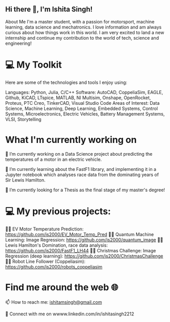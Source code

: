 ## Hi there 👋, I'm Ishita Singh!
About Me
I'm a master student, with a passion for motorsport, machine learning, data science and mechatronics. I love information and am always curious about how things work in this world. I am very excited to land a new internship and continue my contribution to the world of tech, science and engineering!

# 💻 My Toolkit
Here are some of the technologies and tools I enjoy using:

Languages: Python, Julia, C/C++
Software: AutoCAD, CoppeliaSim, EAGLE, Github, KiCAD, LTspice, MATLAB, NI Multisim, Onshape, OpenRocket, Proteus, PTC Creo, TinkerCAD, Visual Studio Code
Areas of Interest: Data Science, Machine Learning, Deep Learning, Embedded Systems, Control Systems, Microelectronics, Electric Vehicles, Battery Management Systems, VLSI, Storytelling

# What I'm currently working on
🔭 I’m currently working on a Data Science project about predicting the temperatures of a motor in an electric vehicle.

🌱 I’m currently learning about the FastF1 library, and implementing it in a Jupyter notebook which analyses race data from the dominating years of Sir Lewis Hamilton.

👯 I’m currently looking for a Thesis as the final stage of my master's degree!

# 💻 My previous projects:
🏃‍♀️ EV Motor Temperature Prediction: https://github.com/is2000/EV_Motor_Temp_Pred
🏃‍♀️ Quantum Machine Learning: Image Regression: https://github.com/is2000/quantum_image
🏃‍♀️ Lewis Hamilton's Domination, race data analysis: https://github.com/is2000/FastF1_LH44
🏃‍♀️ Christmas Challenge: Image Regression (deep learning): https://github.com/is2000/ChristmasChallenge
🏃‍♀️ Robot Line Follower (Coppeliasim): https://github.com/is2000/robots_coppeliasim

# Find me around the web 🌐

📫 How to reach me: ishitamsingh@gmail.com

🔗 Connect with me on wwww.linkedin.com/in/ishitasingh2212 

